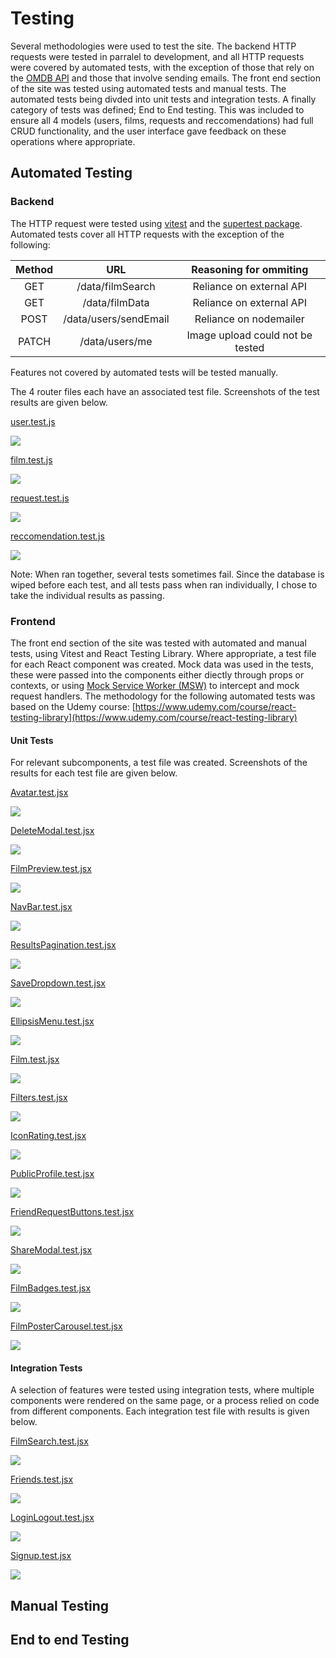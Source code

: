 # Testing
Several methodologies were used to test the site. The backend HTTP requests were tested in parralel to development, and all HTTP requests were covered by automated tests, with the exception of those that rely on the [OMDB API](https://www.omdbapi.com/) and those that involve sending emails. The front end section of the site was tested using automated tests and manual tests. The automated tests being divded into unit tests and integration tests. A finally category of tests was defined; End to End testing. This was included to ensure all 4 models (users, films, requests and reccomendations) had full CRUD functionality, and the user interface gave feedback on these operations where appropriate.
## Automated Testing
### Backend
The HTTP request were tested using [vitest](https://vitest.dev/) and the [supertest package](https://www.npmjs.com/package/supertest). Automated tests cover all HTTP requests with the exception of the following:

Method              |           URL | Reasoning for ommiting
:-------------------------:| :-------------------------: | :-------------------------:|
|GET | /data/filmSearch | Reliance on external API|
|GET | /data/filmData | Reliance on external API|
|POST |/data/users/sendEmail | Reliance on nodemailer |
|PATCH | /data/users/me | Image upload could not be tested

Features not covered by automated tests will be tested manually.

The 4 router files each have an associated test file. Screenshots of the test results are given below.

[user.test.js](https://github.com/AlexSmall96/Film-Friends/tree/main/routers/user.test.js)

![](documentation/testing/router-tests/users.jpg)

[film.test.js](https://github.com/AlexSmall96/Film-Friends/tree/main/routers/film.test.js)


![](documentation/testing/router-tests/films.jpg)

[request.test.js](https://github.com/AlexSmall96/Film-Friends/tree/main/routers/request.test.js)


![](documentation/testing/router-tests/requests.jpg)

[reccomendation.test.js](https://github.com/AlexSmall96/Film-Friends/tree/main/routers/reccomendation.test.js)


![](documentation/testing/router-tests/reccomendations.jpg)

Note: When ran together, several tests sometimes fail. Since the database is wiped before each test, and all tests pass when ran individually, I chose to take the individual results as passing. 
### Frontend
The front end section of the site was tested with automated and manual tests, using Vitest and React Testing Library. Where appropriate, a test file for each React component was created. Mock data was used in the tests, these were passed into the components either diectly through props or contexts, or using  [Mock Service Worker (MSW)](https://mswjs.io/) to intercept and mock request handlers. The methodology for the following automated tests was based on the Udemy course:
[https://www.udemy.com/course/react-testing-library](https://www.udemy.com/course/react-testing-library)

#### Unit Tests
For relevant subcomponents, a test file was created. Screenshots of the results for each test file are given below.

[Avatar.test.jsx](https://github.com/AlexSmall96/Film-Friends/tree/main/src/components/Avatar.test.jsx)

![](documentation/testing/unit-tests/Avatar.jpg)

[DeleteModal.test.jsx](https://github.com/AlexSmall96/Film-Friends/tree/main/src/components/DeleteModal.test.jsx)

![](documentation/testing/unit-tests/DeleteModal.jpg)

[FilmPreview.test.jsx](https://github.com/AlexSmall96/Film-Friends/tree/main/src/components/FilmPreview.test.jsx)

![](documentation/testing/unit-tests/FilmPreview.jpg)

[NavBar.test.jsx](https://github.com/AlexSmall96/Film-Friends/tree/main/src/components/NavBar.test.jsx)

![](documentation/testing/unit-tests/NavBar.jpg)

[ResultsPagination.test.jsx](https://github.com/AlexSmall96/Film-Friends/tree/main/src/components/ResultsPagination.test.jsx)

![](documentation/testing/unit-tests/ResultsPagination.jpg)

[SaveDropdown.test.jsx](https://github.com/AlexSmall96/Film-Friends/tree/main/src/components/SaveDropdown.test.jsx)

![](documentation/testing/unit-tests/SaveDropdown.jpg)

[EllipsisMenu.test.jsx](https://github.com/AlexSmall96/Film-Friends/tree/main/src/pages/films/EllipsisMenu.test.jsx)

![](documentation/testing/unit-tests/EllipsisMenu.jpg)

[Film.test.jsx](https://github.com/AlexSmall96/Film-Friends/tree/main/src/pages/films/Film.test.jsx)

![](documentation/testing/unit-tests/Film.jpg)

[Filters.test.jsx](https://github.com/AlexSmall96/Film-Friends/tree/main/src/pages/films/Filters.test.jsx)

![](documentation/testing/unit-tests/Filters.jpg)

[IconRating.test.jsx](https://github.com/AlexSmall96/Film-Friends/tree/main/src/pages/films/IconRating.test.jsx)

![](documentation/testing/unit-tests/IconRating.jpg)

[PublicProfile.test.jsx](https://github.com/AlexSmall96/Film-Friends/tree/main/src/pages/films/PublicProfile.test.jsx)

![](documentation/testing/unit-tests/PublicProfile.jpg)

[FriendRequestButtons.test.jsx](https://github.com/AlexSmall96/Film-Friends/tree/main/src/pages/friends/FriendRequestButtons.test.jsx)

![](documentation/testing/unit-tests/FriendRequestButtons.jpg)

[ShareModal.test.jsx](https://github.com/AlexSmall96/Film-Friends/tree/main/src/pages/friends/ShareModal.test.jsx)

![](documentation/testing/unit-tests/ShareModal.jpg)

[FilmBadges.test.jsx](https://github.com/AlexSmall96/Film-Friends/tree/main/src/pages/home/FilmBadges.jsx)

![](documentation/testing/unit-tests/FilmBadges.jpg)

[FilmPosterCarousel.test.jsx](https://github.com/AlexSmall96/Film-Friends/tree/main/src/pages/home/FilmPosterCarousel.jsx)

![](documentation/testing/unit-tests/FilmPosterCarousel.jpg)

#### Integration Tests
A selection of features were tested using integration tests, where multiple components were rendered on the same page, or a process relied on code from different components. Each integration test file with results is given below.

[FilmSearch.test.jsx](https://github.com/AlexSmall96/Film-Friends/tree/main/src/integration-tests/FilmSearch.test.jsx)

![](documentation/testing/integration-tests/FilmSearch.jpg)

[Friends.test.jsx](https://github.com/AlexSmall96/Film-Friends/tree/main/src/integration-tests/Friends.test.jsx)

![](documentation/testing/integration-tests/Friends.jpg)

[LoginLogout.test.jsx](https://github.com/AlexSmall96/Film-Friends/tree/main/src/integration-tests/LoginLogout.test.jsx)

![](documentation/testing/integration-tests/LoginLogout.jpg)

[Signup.test.jsx](https://github.com/AlexSmall96/Film-Friends/tree/main/src/integration-tests/Signup.test.jsx)

![](documentation/testing/integration-tests/Signup.jpg)


## Manual Testing

## End to end Testing

